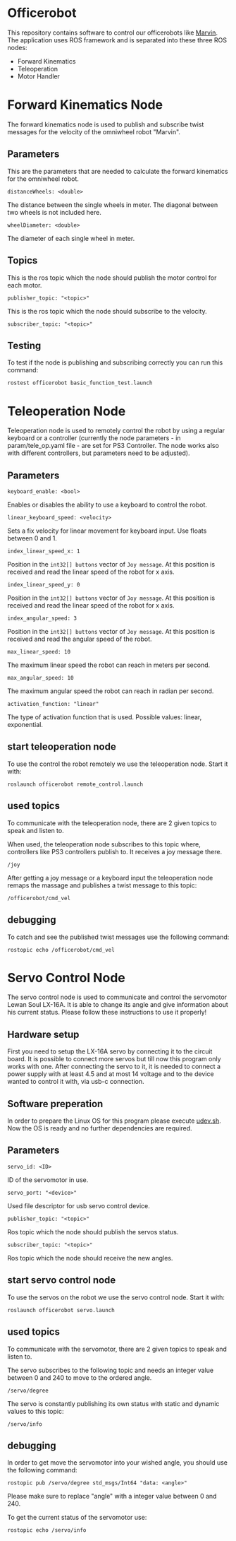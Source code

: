 # Officerobot
This repository contains software to control our officerobots like [Marvin](https://github.com/Abidat/abidat_robot_construction). The application uses ROS framework and is separated into these three ROS nodes: 
* Forward Kinematics
* Teleoperation 
* Motor Handler

# Forward Kinematics Node

The forward kinematics node is used to publish and subscribe twist messages for the velocity of the omniwheel robot "Marvin".

## Parameters

This are the parameters that are needed to calculate the forward kinematics for the omniwheel robot.

    distanceWheels: <double>
The distance between the single wheels in meter. The diagonal between two wheels is not included here.

    wheelDiameter: <double>
The diameter of each single wheel in meter.

## Topics

This is the ros topic which the node should publish the motor control for each motor.

    publisher_topic: "<topic>"

This is the ros topic which the node should subscribe to the velocity.

    subscriber_topic: "<topic>"

## Testing

To test if the node is publishing and subscribing correctly you can run this command:

    rostest officerobot basic_function_test.launch

#  Teleoperation Node

Teleoperation node is used to remotely control the robot by using a regular keyboard or a controller (currently the node parameters - in param/tele_op.yaml file - are set for PS3 Controller. The node works also with different controllers, but parameters need to be adjusted).

## Parameters

    keyboard_enable: <bool>
Enables or disables the ability to use a keyboard to control the robot.

    linear_keyboard_speed: <velocity>
Sets a fix velocity for linear movement for keyboard input. Use floats between 0 and 1.

    index_linear_speed_x: 1
Position in the `int32[] buttons` vector of `Joy message`. At this position is received and read the linear speed of the robot for x axis.

    index_linear_speed_y: 0
Position in the `int32[] buttons` vector of `Joy message`. At this position is received and read the linear speed of the robot for x axis.

    index_angular_speed: 3 
Position in the `int32[] buttons` vector of `Joy message`. At this position is received and read the angular speed of the robot.

    max_linear_speed: 10
The maximum linear speed the robot can reach in meters per second.

    max_angular_speed: 10
The maximum angular speed the robot can reach in radian per second.

    activation_function: "linear"
The type of activation function that is used. Possible values: linear, exponential.

## start teleoperation node

To use the control the robot remotely we use the teleoperation node. Start it with:

    roslaunch officerobot remote_control.launch

## used topics

To communicate with the teleoperation node, there are 2 given topics to speak and listen to.

When used, the teleoperation node subscribes to this topic where, controllers like PS3 controllers publish to. It receives a joy message there.

    /joy

After getting a joy message or a keyboard input the teleoperation node remaps the massage and publishes a twist message to this topic:

    /officerobot/cmd_vel

## debugging

To catch and see the published twist messages use the following command:

    rostopic echo /officerobot/cmd_vel

# Servo Control Node

The servo control node is used to communicate and control the servomotor Lewan Soul LX-16A. It is able to change its angle and give information about his current status. Please follow these instructions to use it properly!

## Hardware setup

First you need to setup the LX-16A servo by connecting it to the circuit board. It is possible to connect more servos but till now this program only works with one.
After connecting the servo to it, it is needed to connect a power supply with at least 4.5 and at most 14 voltage and to the device wanted to control it with, via usb-c connection.

## Software preperation

In order to prepare the Linux OS for this program please execute [udev.sh](./udev/udev.sh).<br/>
Now the OS is ready and no further dependencies are required.

## Parameters

    servo_id: <ID>
ID of the servomotor in use.

    servo_port: "<device>"
Used file descriptor for usb servo control device.

    publisher_topic: "<topic>"
Ros topic which the node should publish the servos status.

    subscriber_topic: "<topic>"
Ros topic which the node should receive the new angles.

## start servo control node

To use the servos on the robot we use the servo control node. Start it with:

    roslaunch officerobot servo.launch

## used topics

To communicate with the servomotor, there are 2 given topics to speak and listen to.

The servo subscribes to the following topic and needs an integer value between 0 and 240 to move to the ordered angle.

    /servo/degree

The servo is constantly publishing its own status with static and dynamic values to this topic:

    /servo/info

## debugging

In order to get move the servomotor into your wished angle, you should use the following command:
    
    rostopic pub /servo/degree std_msgs/Int64 "data: <angle>"
Please make sure to replace "angle" with a integer value between 0 and 240.

To get the current status of the servomotor use:

    rostopic echo /servo/info

